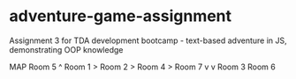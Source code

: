 # adventure-game-assignment
Assignment 3 for TDA development bootcamp - text-based adventure in JS, demonstrating OOP knowledge


MAP
                  Room 5
                    ^
Room 1 > Room 2 > Room 4 > Room 7
           v        v
         Room 3   Room 6